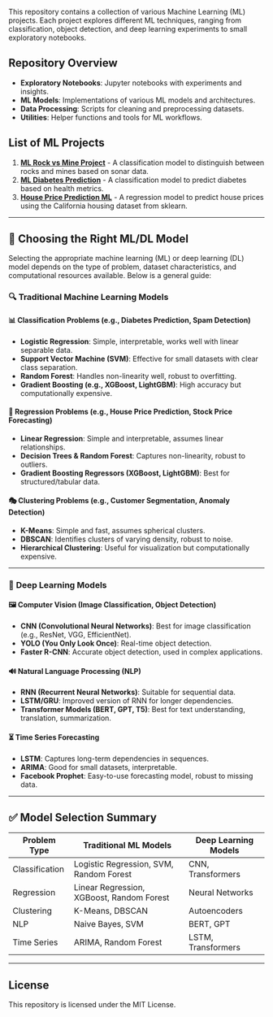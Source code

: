 This repository contains a collection of various Machine Learning (ML) projects. 
Each project explores different ML techniques, ranging from classification, 
object detection, and deep learning experiments to small exploratory notebooks.

## Repository Overview
- **Exploratory Notebooks**: Jupyter notebooks with experiments and insights.
- **ML Models**: Implementations of various ML models and architectures.
- **Data Processing**: Scripts for cleaning and preprocessing datasets.
- **Utilities**: Helper functions and tools for ML workflows.

## List of ML Projects
1. [**ML Rock vs Mine Project**](Sonar_Rock_vs_Mine_Prediction_ML/) - A classification model to distinguish between rocks and mines based on sonar data.
2. [**ML Diabetes Prediction**](Diabetes_Prediction_ML) - A classification model to predict diabetes based on health metrics.
3. [**House Price Prediction ML**](House_Price_Prediction_ML) - A regression model to predict house prices using the California housing dataset from sklearn.

---

## 📌 Choosing the Right ML/DL Model
Selecting the appropriate machine learning (ML) or deep learning (DL) model depends on the type of problem, dataset characteristics, and computational resources available. Below is a general guide:

### 🔍 **Traditional Machine Learning Models**
#### 📊 **Classification Problems** (e.g., Diabetes Prediction, Spam Detection)
- **Logistic Regression**: Simple, interpretable, works well with linear separable data.
- **Support Vector Machine (SVM)**: Effective for small datasets with clear class separation.
- **Random Forest**: Handles non-linearity well, robust to overfitting.
- **Gradient Boosting (e.g., XGBoost, LightGBM)**: High accuracy but computationally expensive.

#### 🔢 **Regression Problems** (e.g., House Price Prediction, Stock Price Forecasting)
- **Linear Regression**: Simple and interpretable, assumes linear relationships.
- **Decision Trees & Random Forest**: Captures non-linearity, robust to outliers.
- **Gradient Boosting Regressors (XGBoost, LightGBM)**: Best for structured/tabular data.

#### 🎭 **Clustering Problems** (e.g., Customer Segmentation, Anomaly Detection)
- **K-Means**: Simple and fast, assumes spherical clusters.
- **DBSCAN**: Identifies clusters of varying density, robust to noise.
- **Hierarchical Clustering**: Useful for visualization but computationally expensive.

---

### 🧠 **Deep Learning Models**
#### 🖼 **Computer Vision (Image Classification, Object Detection)**
- **CNN (Convolutional Neural Networks)**: Best for image classification (e.g., ResNet, VGG, EfficientNet).
- **YOLO (You Only Look Once)**: Real-time object detection.
- **Faster R-CNN**: Accurate object detection, used in complex applications.

#### 🔊 **Natural Language Processing (NLP)**
- **RNN (Recurrent Neural Networks)**: Suitable for sequential data.
- **LSTM/GRU**: Improved version of RNN for longer dependencies.
- **Transformer Models (BERT, GPT, T5)**: Best for text understanding, translation, summarization.

#### ⏳ **Time Series Forecasting**
- **LSTM**: Captures long-term dependencies in sequences.
- **ARIMA**: Good for small datasets, interpretable.
- **Facebook Prophet**: Easy-to-use forecasting model, robust to missing data.

---

## ✅ **Model Selection Summary**
| Problem Type      | Traditional ML Models | Deep Learning Models |
|------------------|----------------------|----------------------|
| Classification   | Logistic Regression, SVM, Random Forest | CNN, Transformers |
| Regression       | Linear Regression, XGBoost, Random Forest | Neural Networks |
| Clustering       | K-Means, DBSCAN | Autoencoders |
| NLP             | Naive Bayes, SVM | BERT, GPT |
| Time Series     | ARIMA, Random Forest | LSTM, Transformers |

---

## License
This repository is licensed under the MIT License.